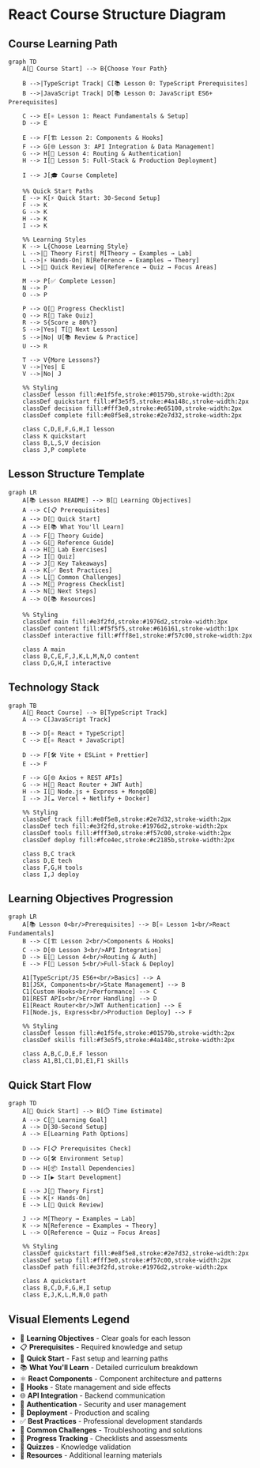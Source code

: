 # React Course Structure Diagram

## Course Learning Path

```mermaid
graph TD
    A[🎯 Course Start] --> B{Choose Your Path}

    B -->|TypeScript Track| C[📚 Lesson 0: TypeScript Prerequisites]
    B -->|JavaScript Track| D[📚 Lesson 0: JavaScript ES6+ Prerequisites]

    C --> E[⚛️ Lesson 1: React Fundamentals & Setup]
    D --> E

    E --> F[🏗️ Lesson 2: Components & Hooks]
    F --> G[🌐 Lesson 3: API Integration & Data Management]
    G --> H[🔐 Lesson 4: Routing & Authentication]
    H --> I[🚀 Lesson 5: Full-Stack & Production Deployment]

    I --> J[🎓 Course Complete]

    %% Quick Start Paths
    E --> K[⚡ Quick Start: 30-Second Setup]
    F --> K
    G --> K
    H --> K
    I --> K

    %% Learning Styles
    K --> L{Choose Learning Style}
    L -->|📖 Theory First| M[Theory → Examples → Lab]
    L -->|⚡ Hands-On| N[Reference → Examples → Theory]
    L -->|🎯 Quick Review| O[Reference → Quiz → Focus Areas]

    M --> P[✅ Complete Lesson]
    N --> P
    O --> P

    P --> Q[📝 Progress Checklist]
    Q --> R[🧪 Take Quiz]
    R --> S{Score ≥ 80%?}
    S -->|Yes| T[🚀 Next Lesson]
    S -->|No| U[📚 Review & Practice]
    U --> R

    T --> V{More Lessons?}
    V -->|Yes| E
    V -->|No| J

    %% Styling
    classDef lesson fill:#e1f5fe,stroke:#01579b,stroke-width:2px
    classDef quickstart fill:#f3e5f5,stroke:#4a148c,stroke-width:2px
    classDef decision fill:#fff3e0,stroke:#e65100,stroke-width:2px
    classDef complete fill:#e8f5e8,stroke:#2e7d32,stroke-width:2px

    class C,D,E,F,G,H,I lesson
    class K quickstart
    class B,L,S,V decision
    class J,P complete
```

## Lesson Structure Template

```mermaid
graph LR
    A[📚 Lesson README] --> B[🎯 Learning Objectives]
    A --> C[📋 Prerequisites]
    A --> D[🚀 Quick Start]
    A --> E[📚 What You'll Learn]
    A --> F[📖 Theory Guide]
    A --> G[📖 Reference Guide]
    A --> H[🧪 Lab Exercises]
    A --> I[📝 Quiz]
    A --> J[🎯 Key Takeaways]
    A --> K[✅ Best Practices]
    A --> L[🚨 Common Challenges]
    A --> M[📝 Progress Checklist]
    A --> N[🚀 Next Steps]
    A --> O[📚 Resources]

    %% Styling
    classDef main fill:#e3f2fd,stroke:#1976d2,stroke-width:3px
    classDef content fill:#f5f5f5,stroke:#616161,stroke-width:1px
    classDef interactive fill:#fff8e1,stroke:#f57c00,stroke-width:2px

    class A main
    class B,C,E,F,J,K,L,M,N,O content
    class D,G,H,I interactive
```

## Technology Stack

```mermaid
graph TB
    A[🎯 React Course] --> B[TypeScript Track]
    A --> C[JavaScript Track]

    B --> D[⚛️ React + TypeScript]
    C --> E[⚛️ React + JavaScript]

    D --> F[🛠️ Vite + ESLint + Prettier]
    E --> F

    F --> G[🌐 Axios + REST APIs]
    G --> H[🔐 React Router + JWT Auth]
    H --> I[🚀 Node.js + Express + MongoDB]
    I --> J[☁️ Vercel + Netlify + Docker]

    %% Styling
    classDef track fill:#e8f5e8,stroke:#2e7d32,stroke-width:2px
    classDef tech fill:#e3f2fd,stroke:#1976d2,stroke-width:2px
    classDef tools fill:#fff3e0,stroke:#f57c00,stroke-width:2px
    classDef deploy fill:#fce4ec,stroke:#c2185b,stroke-width:2px

    class B,C track
    class D,E tech
    class F,G,H tools
    class I,J deploy
```

## Learning Objectives Progression

```mermaid
graph LR
    A[📚 Lesson 0<br/>Prerequisites] --> B[⚛️ Lesson 1<br/>React Fundamentals]
    B --> C[🏗️ Lesson 2<br/>Components & Hooks]
    C --> D[🌐 Lesson 3<br/>API Integration]
    D --> E[🔐 Lesson 4<br/>Routing & Auth]
    E --> F[🚀 Lesson 5<br/>Full-Stack & Deploy]

    A1[TypeScript/JS ES6+<br/>Basics] --> A
    B1[JSX, Components<br/>State Management] --> B
    C1[Custom Hooks<br/>Performance] --> C
    D1[REST APIs<br/>Error Handling] --> D
    E1[React Router<br/>JWT Authentication] --> E
    F1[Node.js, Express<br/>Production Deploy] --> F

    %% Styling
    classDef lesson fill:#e1f5fe,stroke:#01579b,stroke-width:2px
    classDef skills fill:#f3e5f5,stroke:#4a148c,stroke-width:2px

    class A,B,C,D,E,F lesson
    class A1,B1,C1,D1,E1,F1 skills
```

## Quick Start Flow

```mermaid
graph TD
    A[🚀 Quick Start] --> B[⏱️ Time Estimate]
    A --> C[🎯 Learning Goal]
    A --> D[30-Second Setup]
    A --> E[Learning Path Options]

    D --> F[📋 Prerequisites Check]
    D --> G[🛠️ Environment Setup]
    D --> H[📦 Install Dependencies]
    D --> I[▶️ Start Development]

    E --> J[📖 Theory First]
    E --> K[⚡ Hands-On]
    E --> L[🎯 Quick Review]

    J --> M[Theory → Examples → Lab]
    K --> N[Reference → Examples → Theory]
    L --> O[Reference → Quiz → Focus Areas]

    %% Styling
    classDef quickstart fill:#e8f5e8,stroke:#2e7d32,stroke-width:2px
    classDef setup fill:#fff3e0,stroke:#f57c00,stroke-width:2px
    classDef path fill:#e3f2fd,stroke:#1976d2,stroke-width:2px

    class A quickstart
    class B,C,D,F,G,H,I setup
    class E,J,K,L,M,N,O path
```

## Visual Elements Legend

- 🎯 **Learning Objectives** - Clear goals for each lesson
- 📋 **Prerequisites** - Required knowledge and setup
- 🚀 **Quick Start** - Fast setup and learning paths
- 📚 **What You'll Learn** - Detailed curriculum breakdown
- ⚛️ **React Components** - Component architecture and patterns
- 🎣 **Hooks** - State management and side effects
- 🌐 **API Integration** - Backend communication
- 🔐 **Authentication** - Security and user management
- 🚀 **Deployment** - Production and scaling
- ✅ **Best Practices** - Professional development standards
- 🚨 **Common Challenges** - Troubleshooting and solutions
- 📝 **Progress Tracking** - Checklists and assessments
- 🧪 **Quizzes** - Knowledge validation
- 📖 **Resources** - Additional learning materials
